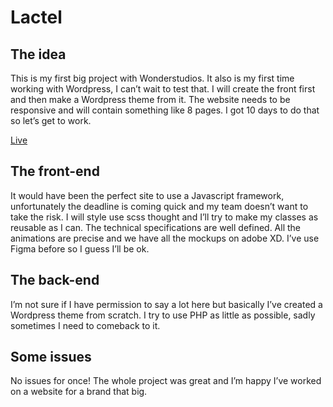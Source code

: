 # Lactel

## The idea

This is my first big project with Wonderstudios. It also is my first time working with Wordpress, I can’t wait to test that. I will create the front first and then make a Wordpress theme from it. The website needs to be responsive and will contain something like 8 pages. I got 10 days to do that so let’s get to work.

[Live](https://www.lactel.fr)

## The front-end

It would have been the perfect site to use a Javascript framework, unfortunately the deadline is coming quick and my team doesn’t want to take the risk. I will style use scss thought and I’ll try to make my classes as reusable as I can. The technical specifications are well defined. All the animations are precise and we have all the mockups on adobe XD. I’ve use Figma before so I guess I’ll be ok.

## The back-end

I’m not sure if I have permission to say a lot here but basically I’ve created a Wordpress theme from scratch. I try to use PHP as little as possible, sadly sometimes I need to comeback to it.

## Some issues

No issues for once! The whole project was great and I’m happy I’ve worked on a website for a brand that big.
